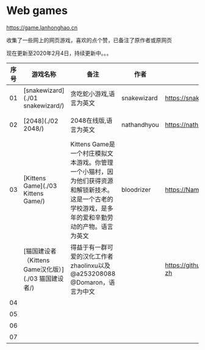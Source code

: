 # Web games
https://game.lanhonghao.cn

收集了一些网上的网页游戏，喜欢的点个赞，已备注了原作者或原网页

现在更新至2020年2月4日，持续更新中。。。


| 序号 | 游戏名称 | 备注 | 作者 | 原网址 | 开源协议 | 试玩链接 |
| -- | ----- | ----- | -- | --------- | ----- | ------ |
| 01 | [snakewizard](./01 snakewizard/) | 贪吃蛇小游戏,语言为英文 | snakewizard | https://snakewizard.github.io | MIT License | [点击试玩](https://game.lanhonghao.cn/01 snakewizard/) |
| 02 | [2048](./02 2048/) | 2048在线版,语言为英文 | nathandhyou | https://nathandhyou.github.io | MIT License | [点击试玩](https://game.lanhonghao.cn/02 2048/) |
| 03 | [Kittens Game](./03 Kittens Game/) | Kittens Game是一个村庄模拟文本游戏。你管理一个小猫村，因为他们获得资源和解锁新技术。 这是一个古老的学校游戏，是多年的爱和辛勤劳动的产物。语言为英文 | bloodrizer | https://NamedRandom.github.io | WET PAWS LICENSE | [点击试玩](https://game.lanhonghao.cn/03 Kittens Game/) |
|  | [猫国建设者（Kittens Game汉化版）](./03 猫国建设者/) | 得益于有一群可爱的汉化工作者zhaolinxu以及@a253208088 @Domaron，语言为中文 |  | https://github.com/zhaolinxu/cat-zh |  | [点击试玩](https://game.lanhonghao.cn/03 猫国建设者/) |
| 04 |  |  |  |  |  | [点击试玩](https://game.lanhonghao.cn//) |
| 05 |  |  |  |  |  | [点击试玩](https://game.lanhonghao.cn//) |
| 06 |  |  |  |  |  | [点击试玩](https://game.lanhonghao.cn//) |
| 07 |  |  |  |  |  | [点击试玩](https://game.lanhonghao.cn//) |
